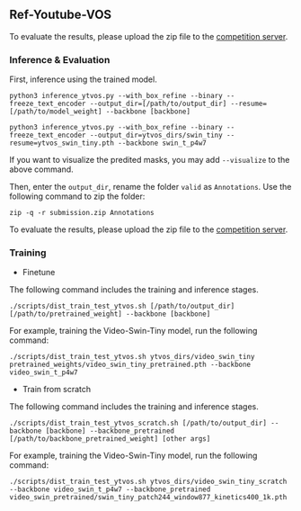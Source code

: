 ## Ref-Youtube-VOS


To evaluate the results, please upload the zip file to the [competition server](https://competitions.codalab.org/competitions/29139#participate-submit_results).


### Inference & Evaluation


First, inference using the trained model.

```
python3 inference_ytvos.py --with_box_refine --binary --freeze_text_encoder --output_dir=[/path/to/output_dir] --resume=[/path/to/model_weight] --backbone [backbone] 
```

```
python3 inference_ytvos.py --with_box_refine --binary --freeze_text_encoder --output_dir=ytvos_dirs/swin_tiny --resume=ytvos_swin_tiny.pth --backbone swin_t_p4w7
```

If you want to visualize the predited masks, you may add `--visualize` to the above command.

Then, enter the `output_dir`, rename the folder `valid` as `Annotations`. Use the following command to zip the folder:

```
zip -q -r submission.zip Annotations
```

To evaluate the results, please upload the zip file to the [competition server](https://competitions.codalab.org/competitions/29139#participate-submit_results).

### Training


- Finetune 

The following command includes the training and inference stages.

```
./scripts/dist_train_test_ytvos.sh [/path/to/output_dir] [/path/to/pretrained_weight] --backbone [backbone] 
```

For example, training the Video-Swin-Tiny model, run the following command:

```
./scripts/dist_train_test_ytvos.sh ytvos_dirs/video_swin_tiny pretrained_weights/video_swin_tiny_pretrained.pth --backbone video_swin_t_p4w7 
```

- Train from scratch

The following command includes the training and inference stages.

```
./scripts/dist_train_test_ytvos_scratch.sh [/path/to/output_dir] --backbone [backbone] --backbone_pretrained [/path/to/backbone_pretrained_weight] [other args]
```

For example, training the Video-Swin-Tiny model, run the following command:

```
./scripts/dist_train_test_ytvos.sh ytvos_dirs/video_swin_tiny_scratch --backbone video_swin_t_p4w7 --backbone_pretrained video_swin_pretrained/swin_tiny_patch244_window877_kinetics400_1k.pth
```
